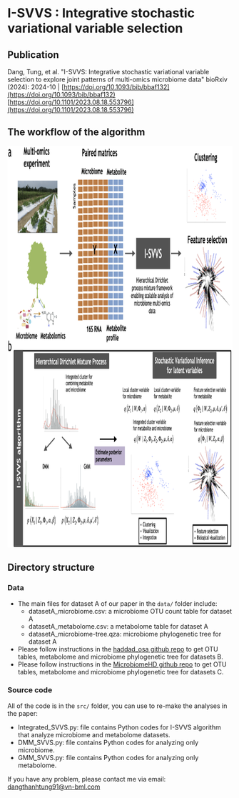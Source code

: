 # I-SVVS : Integrative stochastic variational variable selection

## Publication
Dang, Tung, et al. "I-SVVS: Integrative stochastic variational variable selection to explore joint patterns of multi-omics microbiome data" bioRxiv (2024): 2024-10 | [https://doi.org/10.1093/bib/bbaf132](https://doi.org/10.1093/bib/bbaf132) [https://doi.org/10.1101/2023.08.18.553796](https://doi.org/10.1101/2023.08.18.553796)



## The workflow of the algorithm

<img src="I-SVVS_algorithm.png" width="1000" height="900">

## Directory structure

### Data

- The main files for dataset A of our paper in the ```data/``` folder include: 
    - datasetA_microbiome.csv: a microbiome OTU count table for dataset A 
    - datasetA_metabolome.csv: a metabolome table for dataset A 
    - datasetA_microbiome-tree.qza: microbiome phylogenetic tree for dataset A
- Please follow instructions in the [haddad_osa github repo](https://github.com/knightlab-analyses/haddad_osa/) to get OTU tables, metabolome and microbiome phylogenetic tree for datasets B. 
- Please follow instructions in the [MicrobiomeHD github repo](https://github.com/cduvallet/microbiomeHD) to get OTU tables, metabolome and microbiome phylogenetic tree for datasets C. 

### Source code

All of the code is in the ```src/``` folder, you can use to re-make the analyses in the paper:

- Integrated_SVVS.py: file contains Python codes for I-SVVS algorithm that analyze microbiome and metabolome datasets.
- DMM_SVVS.py: file contains Python codes for analyzing only microbiome.
- GMM_SVVS.py: file contains Python codes for analyzing only metabolome.

If you have any problem, please contact me via email: dangthanhtung91@vn-bml.com  
